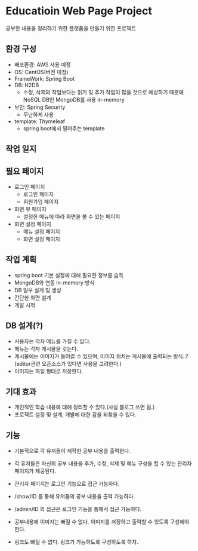 # Educatioin Web Page Project
공부한 내용을 정리하기 위한 플랫폼을 만들기 위한 프로젝트 

## 환경 구성
- 배포환경: AWS 사용 예정
- OS: CentOS(버전 미정)
- FrameWork: Spring Boot
- DB: H2DB
	- 수정, 삭제의 작업보다는 읽기 및 추가 작업이 많을 것으로 예상하기 때문에 NoSQL DB인 MongoDB를 사용 in-memory
- 보안: Spring Security
	- 무난하게 사용
- template: Thymeleaf
	- spring boot에서 밀어주는 template
	
## 작업 일지

## 필요 페이지
- 로그인 페이지
	- 로그인 페이지
	- 회원가입 페이지
- 화면 뷰 페이지
	- 설정한 메뉴에 따라 화면을 볼 수 있는 페이지
- 화면 설정 페이지
	- 메뉴 설정 페이지
	- 화면 설정 페이지
	
## 작업 계획
- spring boot 기본 설정에 대해 필요한 정보를 습득
- MongoDB와 연동 in-memory 방식
- DB 일부 설계 및 생성
- 간단한 화면 설계
- 개발 시작

## DB 설계(?)
- 사용자는 각자 메뉴를 가질 수 있다.
- 메뉴는 각자 게시물을 갖는다.
- 게시물에는 이미지가 들어갈 수 있으며, 이미지 위치는 게시물에 출력되는 방식..?(editor관련 오픈소스가 있다면 사용을 고려한다.)
- 이미지는 파일 형태로 저장한다.

## 기대 효과
- 개인적인 학습 내용에 대해 정리할 수 있다.(사실 블로그 쓰면 됨.)
- 프로젝트 설정 및 설계, 개발에 대한 감을 되찾을 수 있다.

## 기능
- 기본적으로 각 유저들이 제작한 공부 내용을 출력한다.
- 각 유저들은 자신의 공부 내용을 추가, 수정, 삭제 및 메뉴 구성을 할 수 있는 관리자 페이지가 제공된다.
- 관리자 페이지는 로그인 기능으로 접근 가능하다.
- /show/ID	를 통해 유저들의 공부 내용을 출력 가능하다.
- /admin/ID	의 접근은 로그인 기능을 통해서 접근 가능하다.

- 공부내용에 이미지는 빠질 수 없다. 이미지를 저장하고 출력할 수 있도록 구성해야한다.
- 링크도 빠질 수 없다. 링크가 가능하도록 구성하도록 하자.